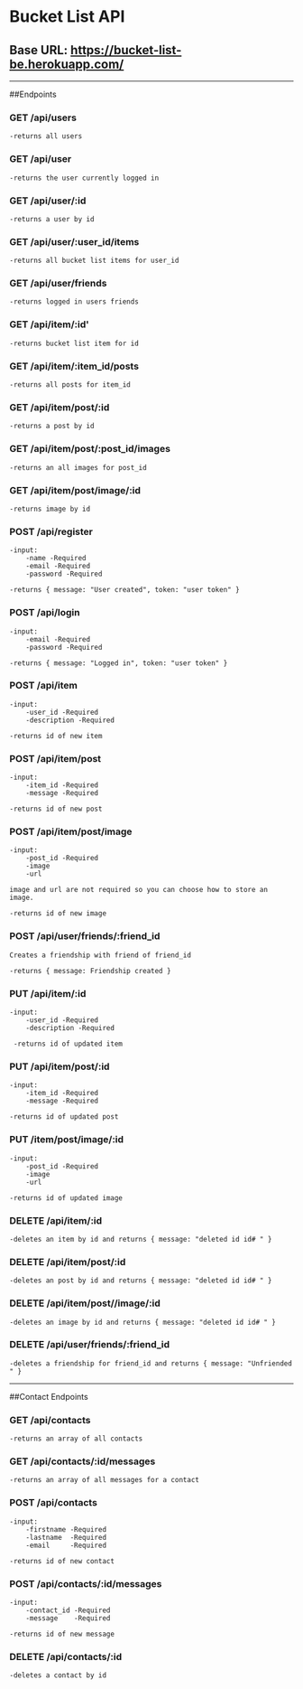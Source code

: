 # Bucket List API

## Base URL: https://bucket-list-be.herokuapp.com/

---

##Endpoints

### GET /api/users

    -returns all users

### GET /api/user

    -returns the user currently logged in

### GET /api/user/:id

    -returns a user by id

### GET /api/user/:user_id/items

    -returns all bucket list items for user_id

### GET /api/user/friends

    -returns logged in users friends

### GET /api/item/:id'

    -returns bucket list item for id

### GET /api/item/:item_id/posts

    -returns all posts for item_id


### GET /api/item/post/:id

    -returns a post by id

### GET /api/item/post/:post_id/images

    -returns an all images for post_id

### GET /api/item/post/image/:id

    -returns image by id 

### POST /api/register

    -input:
        -name -Required
        -email -Required
        -password -Required

    -returns { message: "User created", token: "user token" }

### POST /api/login

    -input:
        -email -Required
        -password -Required

    -returns { message: "Logged in", token: "user token" }

### POST /api/item

    -input:
        -user_id -Required
        -description -Required

    -returns id of new item

### POST /api/item/post

    -input:
        -item_id -Required
        -message -Required

    -returns id of new post

### POST /api/item/post/image

    -input:
        -post_id -Required
        -image 
        -url

    image and url are not required so you can choose how to store an image.

    -returns id of new image

### POST /api/user/friends/:friend_id

    Creates a friendship with friend of friend_id

    -returns { message: Friendship created }

### PUT /api/item/:id

    -input:
        -user_id -Required
        -description -Required

     -returns id of updated item

### PUT /api/item/post/:id

    -input:
        -item_id -Required
        -message -Required

    -returns id of updated post

### PUT /item/post/image/:id

    -input:
        -post_id -Required
        -image 
        -url

    -returns id of updated image

### DELETE /api/item/:id

    -deletes an item by id and returns { message: "deleted id id# " }

### DELETE /api/item/post/:id

    -deletes an post by id and returns { message: "deleted id id# " }


### DELETE /api/item/post//image/:id

    -deletes an image by id and returns { message: "deleted id id# " }

### DELETE /api/user/friends/:friend_id

    -deletes a friendship for friend_id and returns { message: "Unfriended " }




---


##Contact Endpoints

### GET /api/contacts

    -returns an array of all contacts

### GET /api/contacts/:id/messages

    -returns an array of all messages for a contact

### POST /api/contacts

    -input:
        -firstname -Required
        -lastname  -Required
        -email     -Required

    -returns id of new contact

### POST /api/contacts/:id/messages

    -input:
        -contact_id -Required
        -message    -Required

    -returns id of new message

### DELETE /api/contacts/:id

    -deletes a contact by id

